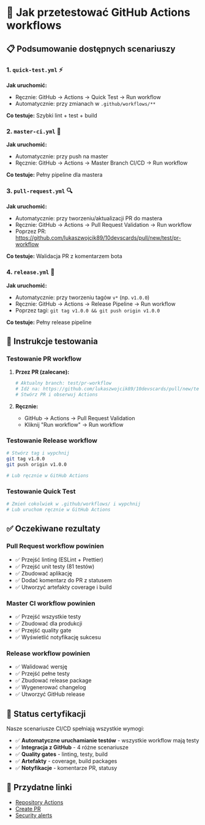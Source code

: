 # 🧪 Jak przetestować GitHub Actions workflows

## 📋 Podsumowanie dostępnych scenariuszy

### 1. `quick-test.yml` ⚡

**Jak uruchomić:**

- Ręcznie: GitHub → Actions → Quick Test → Run workflow
- Automatycznie: przy zmianach w `.github/workflows/**`

**Co testuje:** Szybki lint + test + build

### 2. `master-ci.yml` 🚀

**Jak uruchomić:**

- Automatycznie: przy push na master
- Ręcznie: GitHub → Actions → Master Branch CI/CD → Run workflow

**Co testuje:** Pełny pipeline dla mastera

### 3. `pull-request.yml` 🔍

**Jak uruchomić:**

- Automatycznie: przy tworzeniu/aktualizacji PR do mastera
- Ręcznie: GitHub → Actions → Pull Request Validation → Run workflow
- Poprzez PR: <https://github.com/lukaszwojcik89/10devscards/pull/new/test/pr-workflow>

**Co testuje:** Walidacja PR z komentarzem bota

### 4. `release.yml` 🎉

**Jak uruchomić:**

- Automatycznie: przy tworzeniu tagów `v*` (np. `v1.0.0`)
- Ręcznie: GitHub → Actions → Release Pipeline → Run workflow
- Poprzez tagi: `git tag v1.0.0 && git push origin v1.0.0`

**Co testuje:** Pełny release pipeline

## 🔧 Instrukcje testowania

### Testowanie PR workflow

1. **Przez PR (zalecane):**

   ```bash
   # Aktualny branch: test/pr-workflow
   # Idź na: https://github.com/lukaszwojcik89/10devscards/pull/new/test/pr-workflow
   # Stwórz PR i obserwuj Actions
   ```

2. **Ręcznie:**
   - GitHub → Actions → Pull Request Validation
   - Kliknij "Run workflow" → Run workflow

### Testowanie Release workflow

```bash
# Stwórz tag i wypchnij
git tag v1.0.0
git push origin v1.0.0

# Lub ręcznie w GitHub Actions
```

### Testowanie Quick Test

```bash
# Zmień cokolwiek w .github/workflows/ i wypchnij
# Lub uruchom ręcznie w GitHub Actions
```

## ✅ Oczekiwane rezultaty

### Pull Request workflow powinien

- ✅ Przejść linting (ESLint + Prettier)
- ✅ Przejść unit testy (81 testów)
- ✅ Zbudować aplikację
- ✅ Dodać komentarz do PR z statusem
- ✅ Utworzyć artefakty coverage i build

### Master CI workflow powinien

- ✅ Przejść wszystkie testy
- ✅ Zbudować dla produkcji
- ✅ Przejść quality gate
- ✅ Wyświetlić notyfikację sukcesu

### Release workflow powinien

- ✅ Walidować wersję
- ✅ Przejść pełne testy
- ✅ Zbudować release package
- ✅ Wygenerować changelog
- ✅ Utworzyć GitHub release

## 🎯 Status certyfikacji

Nasze scenariusze CI/CD spełniają wszystkie wymogi:

- ✅ **Automatyczne uruchamianie testów** - wszystkie workflow mają testy
- ✅ **Integracja z GitHub** - 4 różne scenariusze
- ✅ **Quality gates** - linting, testy, build
- ✅ **Artefakty** - coverage, build packages
- ✅ **Notyfikacje** - komentarze PR, statusy

## 🔗 Przydatne linki

- [Repository Actions](https://github.com/lukaszwojcik89/10devscards/actions)
- [Create PR](https://github.com/lukaszwojcik89/10devscards/pull/new/test/pr-workflow)
- [Security alerts](https://github.com/lukaszwojcik89/10devscards/security/dependabot)
